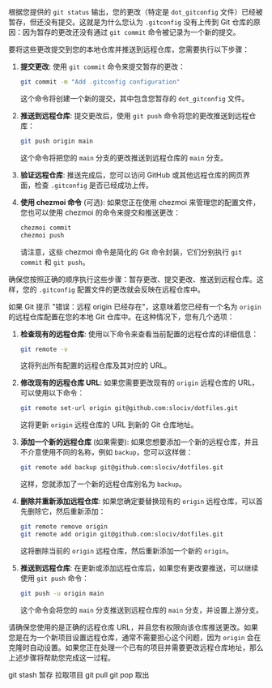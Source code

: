 根据您提供的 `git status` 输出，您的更改（特定是 `dot_gitconfig` 文件）已经被暂存，但还没有提交。这就是为什么您认为 `.gitconfig` 没有上传到 Git 仓库的原因：因为暂存的更改还没有通过 `git commit` 命令被记录为一个新的提交。

要将这些更改提交到您的本地仓库并推送到远程仓库，您需要执行以下步骤：

1. **提交更改**:
   使用 `git commit` 命令来提交暂存的更改：
   ```bash
   git commit -m "Add .gitconfig configuration"
   ```
   这个命令将创建一个新的提交，其中包含您暂存的 `dot_gitconfig` 文件。

2. **推送到远程仓库**:
   提交更改后，使用 `git push` 命令将您的更改推送到远程仓库：
   ```bash
   git push origin main
   ```
   这个命令将把您的 `main` 分支的更改推送到远程仓库的 `main` 分支。

3. **验证远程仓库**:
   推送完成后，您可以访问 GitHub 或其他远程仓库的网页界面，检查 `.gitconfig` 是否已经成功上传。

4. **使用 chezmoi 命令** (可选):
   如果您正在使用 chezmoi 来管理您的配置文件，您也可以使用 chezmoi 的命令来提交和推送更改：
   ```bash
   chezmoi commit
   chezmoi push
   ```
   请注意，这些 chezmoi 命令是简化的 Git 命令封装，它们分别执行 `git commit` 和 `git push`。

确保您按照正确的顺序执行这些步骤：暂存更改、提交更改、推送到远程仓库。这样，您的 `.gitconfig` 配置文件的更改就会反映在远程仓库中。



如果 Git 提示 "错误：远程 origin 已经存在"，这意味着您已经有一个名为 `origin` 的远程仓库配置在您的本地 Git 仓库中。在这种情况下，您有几个选项：

1. **检查现有的远程仓库**:
   使用以下命令来查看当前配置的远程仓库的详细信息：
   ```bash
   git remote -v
   ```
   这将列出所有配置的远程仓库及其对应的 URL。

2. **修改现有的远程仓库 URL**:
   如果您需要更改现有的 `origin` 远程仓库的 URL，可以使用以下命令：
   ```bash
   git remote set-url origin git@github.com:slociv/dotfiles.git
   ```
   这将更新 `origin` 远程仓库的 URL 到新的 Git 仓库地址。

3. **添加一个新的远程仓库** (如果需要):
   如果您想要添加一个新的远程仓库，并且不介意使用不同的名称，例如 `backup`，您可以这样做：
   ```bash
   git remote add backup git@github.com:slociv/dotfiles.git
   ```
   这样，您就添加了一个新的远程仓库别名为 `backup`。

4. **删除并重新添加远程仓库**:
   如果您确定要替换现有的 `origin` 远程仓库，可以首先删除它，然后重新添加：
   ```bash
   git remote remove origin
   git remote add origin git@github.com:slociv/dotfiles.git
   ```
   这将删除当前的 `origin` 远程仓库，然后重新添加一个新的 `origin`。

5. **推送到远程仓库**:
   在更新或添加远程仓库后，如果您有更改要推送，可以继续使用 `git push` 命令：
   ```bash
   git push -u origin main
   ```
   这个命令会将您的 `main` 分支推送到远程仓库的 `main` 分支，并设置上游分支。

请确保您使用的是正确的远程仓库 URL，并且您有权限向该仓库推送更改。如果您是在为一个新项目设置远程仓库，通常不需要担心这个问题，因为 `origin` 会在克隆时自动设置。如果您正在处理一个已有的项目并需要更改远程仓库地址，那么上述步骤将帮助您完成这一过程。

git stash 暂存
拉取项目 git pull 
git pop 取出